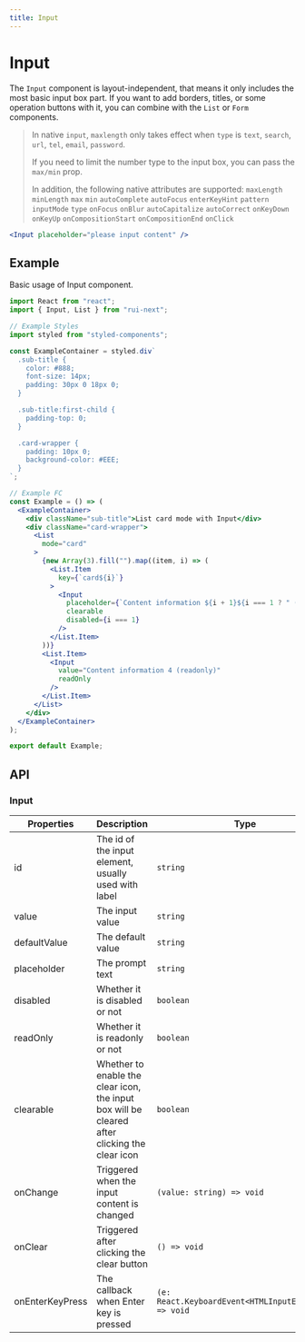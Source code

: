 ```yaml
---
title: Input
---
```


# Input

The `Input` component is layout-independent, that means it only includes the most basic input box part. If you want to add borders, titles, or some operation buttons with it, you can combine with the `List` or `Form` components.

> In native `input`, `maxlength` only takes effect when `type` is `text`, `search`, `url`, `tel`, `email`, `password`.
>
> If you need to limit the number type to the input box, you can pass the `max/min` prop.
>
> In addition, the following native attributes are supported: `maxLength` `minLength` `max` `min` `autoComplete` `autoFocus` `enterKeyHint` `pattern` `inputMode` `type` `onFocus` `onBlur` `autoCapitalize` `autoCorrect` `onKeyDown` `onKeyUp` `onCompositionStart` `onCompositionEnd` `onClick`

```jsx
<Input placeholder="please input content" />
```

## Example

Basic usage of Input component.

```jsx live=local
import React from "react";
import { Input, List } from "rui-next";

// Example Styles
import styled from "styled-components";

const ExampleContainer = styled.div`
  .sub-title {
    color: #888;
    font-size: 14px;
    padding: 30px 0 18px 0;
  }

  .sub-title:first-child {
    padding-top: 0;
  }

  .card-wrapper {
    padding: 10px 0;
    background-color: #EEE;
  }
`;

// Example FC
const Example = () => (
  <ExampleContainer>
    <div className="sub-title">List card mode with Input</div>
    <div className="card-wrapper">
      <List
        mode="card"
      >
        {new Array(3).fill("").map((item, i) => (
          <List.Item
            key={`card${i}`}
          >
            <Input
              placeholder={`Content information ${i + 1}${i === 1 ? " (disabled)" : "" }`}
              clearable
              disabled={i === 1}
            />
          </List.Item>
        ))}
        <List.Item>
          <Input
            value="Content information 4 (readonly)"
            readOnly
          />
        </List.Item>
      </List>
    </div>
  </ExampleContainer>
);

export default Example;
```

## API

### Input

Properties | Description | Type | Default
-----------|-------------|------|--------
| id           | The id of the input element, usually used with label | `string` | - |
| value        | The input value | `string` | - |
| defaultValue | The default value | `string` | - |
| placeholder  | The prompt text | `string` | - |
| disabled     | Whether it is disabled or not | `boolean` | `false` |
| readOnly     | Whether it is readonly or not | `boolean` | `false` |
| clearable    | Whether to enable the clear icon, the input box will be cleared after clicking the clear icon | `boolean` | `false` |
| onChange     | Triggered when the input content is changed | `(value: string) => void` | - |
| onClear      | Triggered after clicking the clear button | `() => void` | - |
| onEnterKeyPress | The callback when Enter key is pressed | `(e: React.KeyboardEvent<HTMLInputElement>) => void` | - |
